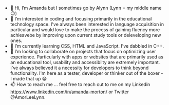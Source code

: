 - 👋 Hi, I’m Amanda but I sometimes go by Alynn (Lynn = my middle name😉)
- 👀 I’m interested in coding and focusing primarily in the educational technology space. I've always been interested in language acquisition in particular and would love to make the process of gaining fluency more achieavebe by improving upon current study tools or deleveloping new ones.
- 🌱 I’m currently learning CSS, HTML and JavaScript. I've dabbled in C++.
- 💞️ I’m looking to collaborate on projects that focus on optimizing user experience. Particularly with apps or websites that are primarily used as an educational tool, usability and accessibilty are extremely important. I've always believed it a necessity for developers to think beyond functionality. I'm here as a tester, developer or thinker out of the boxer - I made that up 😁 
- 📫 How to reach me ... feel free to reach out to me on my Linkedin https://www.linkedin.com/in/amanda-morton/ or Twitter @AmorLeeLynn. 

<!---
AMorLeeLyn/AMorLeeLyn is a ✨ special ✨ repository because its `README.md` (this file) appears on your GitHub profile.
You can click the Preview link to take a look at your changes.
--->
